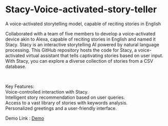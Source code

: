 # Stacy-Voice-activated-story-teller
A voice-activated storytelling model, capable of reciting stories in English

Collaborated with a team of five members to develop a voice-activated device akin to Alexa, capable of reciting stories in English and named it Stacy. Stacy is an interactive storytelling AI powered by natural language processing. This GitHub repository hosts the code for Stacy, a voice-activated virtual assistant that tells captivating stories based on user input. With Stacy, you can explore a diverse collection of stories from a CSV database.

<br>

Key Features:
<br>
Voice-controlled interaction with Stacy.<br>
Intelligent story recommendation based on user queries.<br>
Access to a vast library of stories with keywords analysis.<br>
Personalized greetings and a user-friendly interface.<br>

Demo Link : <a href="https://drive.google.com/file/d/1aooSOKk1Mrc8Tg2RALOMtRX5vsNAsNaV/view?usp=sharing">Demo 
